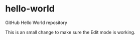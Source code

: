 # hello-world
GitHub Hello World repository

This is an small change to make sure the Edit mode is working.
